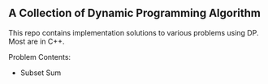 ## A Collection of Dynamic Programming Algorithm 

This repo contains implementation solutions to various problems using DP. Most are in C++.

Problem Contents:

- Subset Sum
